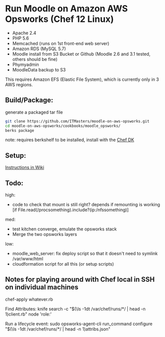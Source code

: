 # Run Moodle on Amazon AWS Opsworks (Chef 12 Linux)
- Apache 2.4
- PHP 5.6
- Memcached (runs on 1st front-end web server)
- Amazon RDS (MySQL 5.7)
- Moodle install from S3 Bucket or Github (Moodle 2.6 and 3.1 tested, others should be fine)
- Phymyadmin
- MoodleData backup to S3

This requires Amazon EFS (Elastic File System), which is currently only in 3 AWS regions.

## Build/Package:

generate a packaged tar file
```bash
git clone https://github.com/ITMasters/moodle-on-aws-opsworks.git
cd moodle-on-aws-opsworks/cookbooks/moodle_opsworks/
berks package
```

note: requires berkshelf to be installed, install with the [Chef DK](https://downloads.chef.io/chef-dk/)
## Setup:
[Instructions in Wiki](https://github.com/ITMasters/moodle-on-aws-opsworks/wiki/Setup)

## Todo:
high:
- code to check that mount is still right? depends if remounting is working [if File.read(/procsomething).include?(ip:/nfssomething)]

med:
- test kitchen converge, emulate the opsworks stack
- Merge the two opsworks layers

low:
- moodle_web_server: fix deploy script so that it doesn't need to symlink /var/www/html
- cloudformation script for all this (or setup scripts)

## Notes for playing around with Chef local in SSH on individual machines

chef-apply whatever.rb

Find Attributes:
knife search -c "$(\ls -1dt /var/chef/runs/*/ | head -n 1)client.rb" node 'role:<short name of layer>'

Run a lifecycle event:
sudo opsworks-agent-cli run_command configure "$(\ls -1dt /var/chef/runs/*/ | head -n 1)attribs.json"
